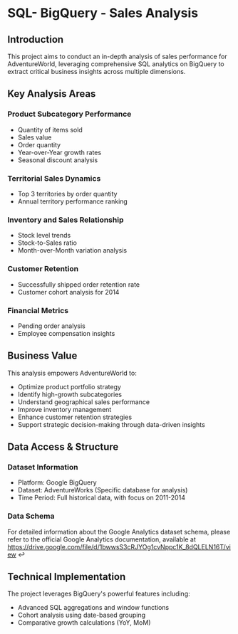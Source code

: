 # SQL- BigQuery - Sales Analysis
## Introduction
This project aims to conduct an in-depth analysis of sales performance for AdventureWorld, leveraging comprehensive SQL analytics on BigQuery to extract critical business insights across multiple dimensions.
## Key Analysis Areas
### Product Subcategory Performance
- Quantity of items sold
- Sales value
- Order quantity
- Year-over-Year growth rates
- Seasonal discount analysis
### Territorial Sales Dynamics
- Top 3 territories by order quantity
- Annual territory performance ranking
### Inventory and Sales Relationship
- Stock level trends
- Stock-to-Sales ratio
- Month-over-Month variation analysis
### Customer Retention
- Successfully shipped order retention rate
- Customer cohort analysis for 2014
### Financial Metrics
- Pending order analysis
- Employee compensation insights
## Business Value
This analysis empowers AdventureWorld to:
- Optimize product portfolio strategy
- Identify high-growth subcategories
- Understand geographical sales performance
- Improve inventory management
- Enhance customer retention strategies
- Support strategic decision-making through data-driven insights
## Data Access & Structure
### Dataset Information
- Platform: Google BigQuery
- Dataset: AdventureWorks (Specific database for analysis)
- Time Period: Full historical data, with focus on 2011-2014
### Data Schema
For detailed information about the Google Analytics dataset schema, please refer to the official Google Analytics documentation, available at https://drive.google.com/file/d/1bwwsS3cRJYOg1cvNppc1K_8dQLELN16T/view ↩
## Technical Implementation
The project leverages BigQuery's powerful features including:
- Advanced SQL aggregations and window functions
- Cohort analysis using date-based grouping
- Comparative growth calculations (YoY, MoM)

